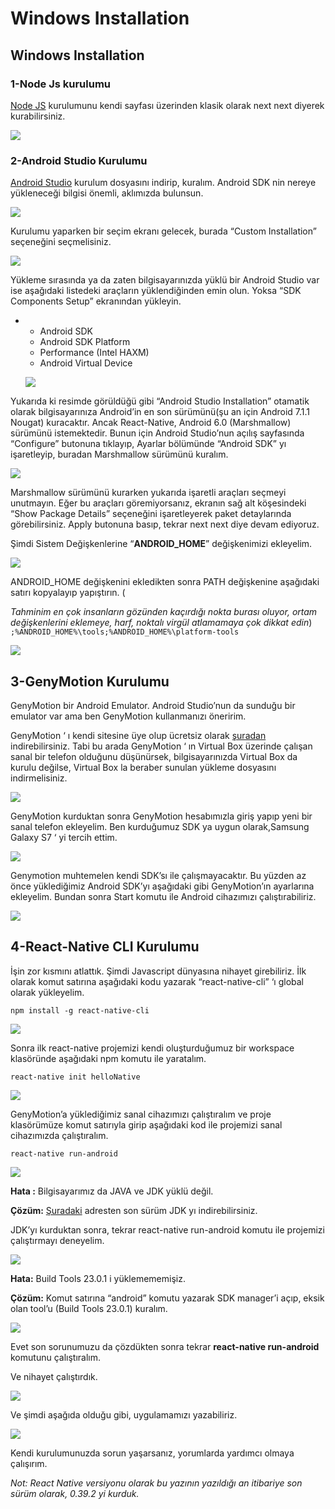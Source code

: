 # Windows Installation

## Windows Installation

### 1-Node Js kurulumu

[Node JS](https://nodejs.org/en/download/) kurulumunu kendi sayfası üzerinden klasik olarak next next diyerek kurabilirsiniz.

![](.gitbook/assets/import.png)

### 2-Android Studio Kurulumu

[Android Studio](https://developer.android.com/studio/install.html) kurulum dosyasını indirip, kuralım. Android SDK nin nereye yükleneceği bilgisi önemli, aklımızda bulunsun.

![](.gitbook/assets/import2.png)

Kurulumu yaparken bir seçim ekranı gelecek, burada “Custom Installation” seçeneğini seçmelisiniz.

![](.gitbook/assets/import3.png)

Yükleme sırasında ya da zaten bilgisayarınızda yüklü bir Android Studio var ise aşağıdaki listedeki araçların yüklendiğinden emin olun. Yoksa “SDK Components Setup” ekranından yükleyin.

* * Android SDK
  * Android SDK Platform
  * Performance \(Intel HAXM\)
  * Android Virtual Device

  ![](.gitbook/assets/import5.png)

Yukarıda ki resimde görüldüğü gibi “Android Studio Installation” otamatik olarak bilgisayarınıza Android’in en son sürümünü\(şu an için Android 7.1.1 Nougat\) kuracaktır. Ancak React-Native, Android 6.0 \(Marshmallow\) sürümünü istemektedir. Bunun için Android Studio’nun açılış sayfasında “Configure” butonuna tıklayıp, Ayarlar bölümünde “Android SDK” yı işaretleyip, buradan Marshmallow sürümünü kuralım.

![](.gitbook/assets/import6.png)

Marshmallow sürümünü kurarken yukarıda işaretli araçları seçmeyi unutmayın. Eğer bu araçları göremiyorsanız, ekranın sağ alt köşesindeki “Show Package Details” seçeneğini işaretleyerek paket detaylarında görebilirsiniz. Apply butonuna basıp, tekrar next next diye devam ediyoruz.

Şimdi Sistem Değişkenlerine “**ANDROID\_HOME**” değişkenimizi ekleyelim.

![](.gitbook/assets/import7.png)

ANDROID\_HOME değişkenini ekledikten sonra PATH değişkenine aşağıdaki satırı kopyalayıp yapıştırın. \(

_Tahminim en çok insanların gözünden kaçırdığı nokta burası oluyor, ortam değişkenlerini eklemeye, harf, noktalı virgül atlamamaya çok dikkat edin_\)  `;%ANDROID_HOME%\tools;%ANDROID_HOME%\platform-tools`

![](.gitbook/assets/import8.png)

## 3-GenyMotion Kurulumu

GenyMotion bir Android Emulator. Android Studio’nun da sunduğu bir emulator var ama ben GenyMotion kullanmanızı öneririm.

GenyMotion ‘ ı kendi sitesine üye olup ücretsiz olarak [şuradan](https://www.genymotion.com/download/) indirebilirsiniz. Tabi bu arada GenyMotion ‘ ın Virtual Box üzerinde çalışan sanal bir telefon olduğunu düşünürsek, bilgisayarınızda Virtual Box da kurulu değilse, Virtual Box la beraber sunulan yükleme dosyasını indirmelisiniz.

![](.gitbook/assets/import9.png)

GenyMotion kurduktan sonra GenyMotion hesabımızla giriş yapıp yeni bir sanal telefon ekleyelim. Ben kurduğumuz SDK ya uygun olarak,Samsung Galaxy S7 ‘ yi tercih ettim.

![](.gitbook/assets/import10.png)

Genymotion muhtemelen kendi SDK’sı ile çalışmayacaktır. Bu yüzden az önce yüklediğimiz Android SDK’yı aşağıdaki gibi GenyMotion’ın ayarlarına ekleyelim. Bundan sonra Start komutu ile Android cihazımızı çalıştırabiliriz.

![](.gitbook/assets/import12.png)

## 4-React-Native CLI Kurulumu

İşin zor kısmını atlattık. Şimdi Javascript dünyasına nihayet girebiliriz. İlk olarak komut satırına aşağıdaki kodu yazarak “react-native-cli” ‘ı global olarak yükleyelim.

`npm install -g react-native-cli`

![](.gitbook/assets/import13.png)

Sonra ilk react-native projemizi kendi oluşturduğumuz bir workspace klasöründe aşağıdaki npm komutu ile yaratalım.

`react-native init helloNative`

![](.gitbook/assets/import15.png)

GenyMotion’a yüklediğimiz sanal cihazımızı çalıştıralım ve proje klasörümüze komut satırıyla girip aşağıdaki kod ile projemizi sanal cihazımızda çalıştıralım.

`react-native run-android`

![](.gitbook/assets/import16.png)

**Hata :** Bilgisayarımız da JAVA ve JDK yüklü değil.

**Çözüm:** [Şuradaki](http://www.oracle.com/technetwork/java/javase/downloads/jdk8-downloads-2133151.html) adresten son sürüm JDK yı indirebilirsiniz.

JDK’yı kurduktan sonra, tekrar react-native run-android komutu ile projemizi çalıştırmayı deneyelim.

![](.gitbook/assets/import17.png)

**Hata:** Build Tools 23.0.1 i yüklemememişiz.

**Çözüm:** Komut satırına “android” komutu yazarak SDK manager’i açıp, eksik olan tool’u \(Build Tools 23.0.1\) kuralım.

![](.gitbook/assets/import20.png)

Evet son sorunumuzu da çözdükten sonra tekrar **react-native run-android** komutunu çalıştıralım.

Ve nihayet çalıştırdık.

![](.gitbook/assets/import22.png)

Ve şimdi aşağıda olduğu gibi, uygulamamızı yazabiliriz.

![](.gitbook/assets/import.png23)

Kendi kurulumunuzda sorun yaşarsanız, yorumlarda yardımcı olmaya çalışırım.

_Not: React Native versiyonu olarak bu yazının yazıldığı an itibariye son sürüm olarak, 0.39.2 yi kurduk._

